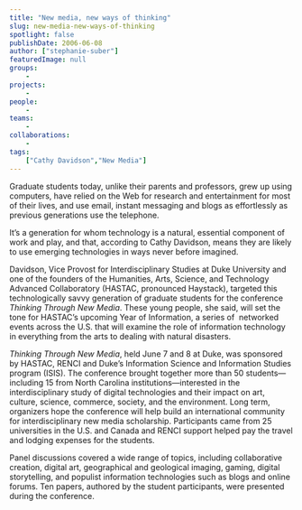 ```yaml
---
title: "New media, new ways of thinking"
slug: new-media-new-ways-of-thinking
spotlight: false
publishDate: 2006-06-08
author: ["stephanie-suber"]
featuredImage: null
groups:
    - 
projects:
    - 
people:
    - 
teams: 
    - 
collaborations:
    - 
tags:
    ["Cathy Davidson","New Media"]
---
```

Graduate students today, unlike their parents and professors, grew up using computers, have relied on the Web for research and entertainment for most of their lives, and use email, instant messaging and blogs as effortlessly as previous generations use the telephone.<!--more-->

It’s a generation for whom technology is a natural, essential component of work and play, and that, according to Cathy Davidson, means they are likely to use emerging technologies in ways never before imagined.

Davidson, Vice Provost for Interdisciplinary Studies at Duke University and one of the founders of the Humanities, Arts, Science, and Technology Advanced Collaboratory (HASTAC, pronounced Haystack), targeted this technologically savvy generation of graduate students for the conference <em>Thinking Through New Media</em>. These young people, she said, will set the tone for HASTAC’s upcoming Year of Information, a series of  networked events across the U.S. that will examine the role of information technology in everything from the arts to dealing with natural disasters.

<em>Thinking Through New Media</em>, held June 7 and 8 at Duke, was sponsored by HASTAC, RENCI and Duke’s Information Science and Information Studies program (ISIS). The conference brought together more than 50 students—including 15 from North Carolina institutions—interested in the interdisciplinary study of digital technologies and their impact on art, culture, science, commerce, society, and the environment. Long term, organizers hope the conference will help build an international community for interdisciplinary new media scholarship. Participants came from 25 universities in the U.S. and Canada and RENCI support helped pay the travel and lodging expenses for the students.

Panel discussions covered a wide range of topics, including collaborative creation, digital art, geographical and geological imaging, gaming, digital storytelling, and populist information technologies such as blogs and online forums. Ten papers, authored by the student participants, were presented during the conference.
